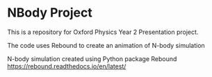 # NBody Project

This is a repository for Oxford Physics Year 2 Presentation project.

The code uses Rebound to create an animation of N-body simulation

N-body simulation created using Python package Rebound
https://rebound.readthedocs.io/en/latest/
